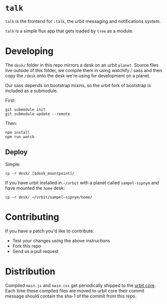 # `talk`

`talk` is the frontend for `:talk`, the urbit messaging and notifications system.

`talk` is a simple flux app that gets loaded by `tree` as a module.

# Developing

The `desk/` folder in this repo mirrors a desk on an urbit `planet`.  Source files live outside of this folder, we compile them in using watchify / sass and then copy the `/desk` onto the desk we're using for development on a planet.

Our sass depends on bootstrap mixins, so the urbit fork of bootstrap is included as a submodule. 

First:

```
git submodule init
git submodule update --remote
```

Then:

```
npm install
npm run watch
```

## Deploy

Simple:

`cp -r desk/ [$desk_mountpoint]/`

If you have urbit installed in `~/urbit` with a planet called `sampel-sipnym` and have mounted the `home` desk:

`cp -r desk/ ~/urbit/sampel-sipnym/home/`

# Contributing

If you have a patch you'd like to contribute:

- Test your changes using the above instructions
- Fork this repo
- Send us a pull request

# Distribution

Compiled `main.js` and `main.css` get periodically shipped to the [urbit core](http://github.com/urbit/urbit).  Each time these compiled files are moved to urbit core their commit message should contain the sha-1 of the commit from this repo.  
